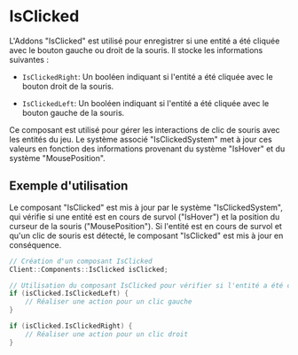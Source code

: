# IsClicked
L'Addons "IsClicked" est utilisé pour enregistrer si une entité a été cliquée avec le bouton gauche ou droit de la souris. Il stocke les informations suivantes :

- `IsClickedRight`: Un booléen indiquant si l'entité a été cliquée avec le bouton droit de la souris.


- `IsClickedLeft`: Un booléen indiquant si l'entité a été cliquée avec le bouton gauche de la souris. 


Ce composant est utilisé pour gérer les interactions de clic de souris avec les entités du jeu. Le système associé "IsClickedSystem" met à jour ces valeurs en fonction des informations provenant du système "IsHover" et du système "MousePosition".

## Exemple d'utilisation
Le composant "IsClicked" est mis à jour par le système "IsClickedSystem", qui vérifie si une entité est en cours de survol ("IsHover") et la position du curseur de la souris ("MousePosition"). Si l'entité est en cours de survol et qu'un clic de souris est détecté, le composant "IsClicked" est mis à jour en conséquence.

```cpp
// Création d'un composant IsClicked
Client::Components::IsClicked isClicked;

// Utilisation du composant IsClicked pour vérifier si l'entité a été cliquée
if (isClicked.IsClickedLeft) {
    // Réaliser une action pour un clic gauche
}

if (isClicked.IsClickedRight) {
    // Réaliser une action pour un clic droit
}
```